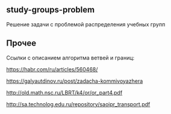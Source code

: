 study-groups-problem
--------------------
Решение задачи с проблемой распределения учебных групп


Прочее
------
Ссылки с описанием алгоритма ветвей и границ:

https://habr.com/ru/articles/560468/

https://galyautdinov.ru/post/zadacha-kommivoyazhera

http://old.math.nsc.ru/LBRT/k4/or/or_part4.pdf

http://sa.technolog.edu.ru/repository/saoipr_transport.pdf